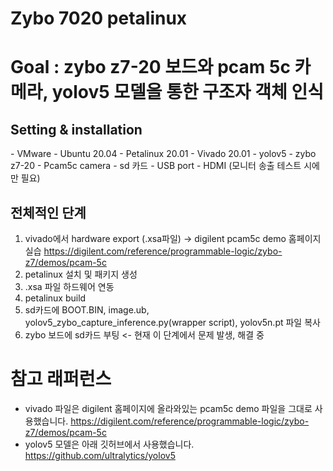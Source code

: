 # Zybo 7020 petalinux

# Goal : zybo z7-20 보드와 pcam 5c 카메라, yolov5 모델을 통한 구조자 객체 인식

## Setting & installation
<SW>
- VMware - Ubuntu 20.04
- Petalinux 20.01
- Vivado 20.01
- yolov5
<HW>
- zybo z7-20
- Pcam5c camera
- sd 카드
- USB port
- HDMI (모니터 송출 테스트 시에만 필요)
  
## 전체적인 단계
1. vivado에서 hardware export (.xsa파일)
   -> digilent pcam5c demo 홈페이지 실습 <https://digilent.com/reference/programmable-logic/zybo-z7/demos/pcam-5c>
2. petalinux 설치 및 패키지 생성
3. .xsa 파일 하드웨어 연동
4. petalinux build
5. sd카드에 BOOT.BIN, image.ub, yolov5_zybo_capture_inference.py(wrapper script), yolov5n.pt 파일 복사
6. zybo 보드에 sd카드 부팅 <- 현재 이 단계에서 문제 발생, 해결 중

# 참고 래퍼런스
- vivado 파일은 digilent 홈페이지에 올라와있는 pcam5c demo 파일을 그대로 사용했습니다.
  <https://digilent.com/reference/programmable-logic/zybo-z7/demos/pcam-5c>
- yolov5 모델은 아래 깃허브에서 사용했습니다.
  <https://github.com/ultralytics/yolov5>
